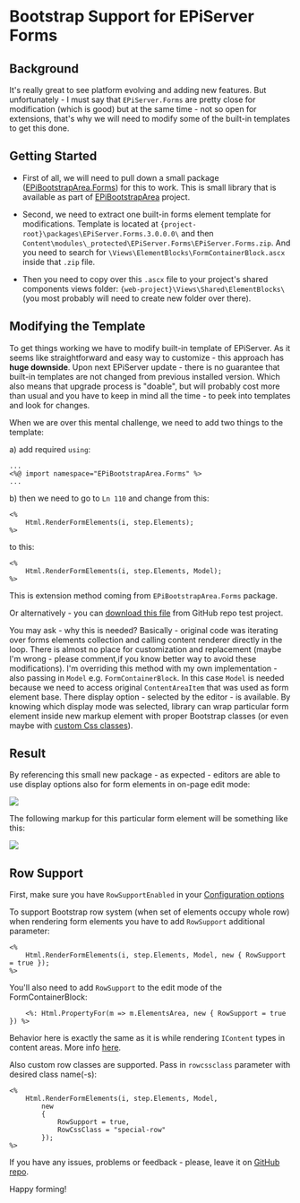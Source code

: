 # Bootstrap Support for EPiServer Forms

## Background

It's really great to see platform evolving and adding new features. But unfortunately - I must say that `EPiServer.Forms` are pretty close for modification (which is good) but at the same time - not so open for extensions, that's why we will need to modify some of the built-in templates to get this done.

## Getting Started

* First of all, we will need to pull down a small package ([EPiBootstrapArea.Forms](http://nuget.episerver.com/en/OtherPages/Package/?packageId=EPiBootstrapArea.Forms)) for this to work.
This is small library that is available as part of [EPiBootstrapArea](https://github.com/valdisiljuconoks/EPiBootstrapArea) project.

* Second, we need to extract one built-in forms element template for modifications. Template is located at `{project-root}\packages\EPiServer.Forms.3.0.0.0\` and then `Content\modules\_protected\EPiServer.Forms\EPiServer.Forms.zip`. And you need to search for `\Views\ElementBlocks\FormContainerBlock.ascx` inside that `.zip` file.

* Then you need to copy over this `.ascx` file to your project's shared components views folder: `{web-project}\Views\Shared\ElementBlocks\` (you most probably will need to create new folder over there).

## Modifying the Template

To get things working we have to modify built-in template of EPiServer. As it seems like straightforward and easy way to customize - this approach has **huge downside**. Upon next EPiServer update - there is no guarantee that built-in templates are not changed from previous installed version. Which also means that upgrade process is "doable", but will probably cost more than usual and you have to keep in mind all the time - to peek into templates and look for changes.

When we are over this mental challenge, we need to add two things to the template:

a) add required `using`:

```
...
<%@ import namespace="EPiBootstrapArea.Forms" %>
...
``` 

b) then we need to go to `Ln 110` and change from this:

```
<%
    Html.RenderFormElements(i, step.Elements);
%>
```

to this:

```
<%
    Html.RenderFormElements(i, step.Elements, Model);
%>
```

This is extension method coming from `EPiBootstrapArea.Forms` package.

Or alternatively - you can [download this file](https://github.com/valdisiljuconoks/EPiBootstrapArea/blob/master/tests/EPiBootstrapArea.SampleWeb/Views/Shared/ElementBlocks/FormContainerBlock.ascx) from GitHub repo test project.

You may ask - why this is needed? Basically - original code was iterating over forms elements collection and calling content renderer directly in the loop. There is almost no place for customization and replacement (maybe I'm wrong - please comment,if you know better way to avoid these modifications). I'm overriding this method with my own implementation - also passing in `Model` e.g. `FormContainerBlock`.
In this case `Model` is needed because we need to access original `ContentAreaItem` that was used as form element base. There display option - selected by the editor - is available. By knowing which display mode was selected, library can wrap particular form element inside new markup element with proper Bootstrap classes (or even maybe with [custom Css classes](https://github.com/valdisiljuconoks/EPiBootstrapArea#customize-generated-css-classes)).

## Result

By referencing this small new package - as expected - editors are able to use display options also for form elements in on-page edit mode:

<a href="http://blog.tech-fellow.net/content/images/2016/09/2016-09-02_12-37-35.png" target="_blank">![](http://blog.tech-fellow.net/content/images/2016/09/2016-09-02_12-37-35.png)</a>


The following markup for this particular form element will be something like this:

<a href="http://blog.tech-fellow.net/content/images/2016/09/2016-09-02_12-43-55.png" target="_blank">![](http://blog.tech-fellow.net/content/images/2016/09/2016-09-02_12-43-55.png)</a>


## Row Support
First, make sure you have `RowSupportEnabled` in your [Configuration options](https://github.com/valdisiljuconoks/EPiBootstrapArea/blob/master/README.md#available-configuration-options)

To support Bootstrap row system (when set of elements occupy whole row) when rendering form elements you have to add `RowSupport` additional parameter:

```
<%
    Html.RenderFormElements(i, step.Elements, Model, new { RowSupport = true });
%>
```

You'll also need to add `RowSupport` to the edit mode of the FormContainerBlock:

```
    <%: Html.PropertyFor(m => m.ElementsArea, new { RowSupport = true }) %>
```

Behavior here is exactly the same as it is while rendering `IContent` types in content areas. More info [here](https://github.com/valdisiljuconoks/EPiBootstrapArea/blob/master/README.md#bootstrap-row-support).

Also custom row classes are supported. Pass in `rowcssclass` parameter with desired class name(-s):

```
<%
    Html.RenderFormElements(i, step.Elements, Model,
        new
        {
            RowSupport = true,
            RowCssClass = "special-row"
        });
%>
```

If you have any issues, problems or feedback - please, leave it on [GitHub repo](https://github.com/valdisiljuconoks/EPiBootstrapArea/issues).
<br/>

Happy forming!
